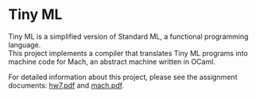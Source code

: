 # Tiny ML

Tiny ML is a simplified version of Standard ML, a functional programming language.  
This project implements a compiler that translates Tiny ML programs into machine code for Mach, an abstract machine written in OCaml.

For detailed information about this project, please see the assignment documents: [hw7.pdf](/docs/hw7.pdf) and [mach.pdf](/docs/mach.pdf).
